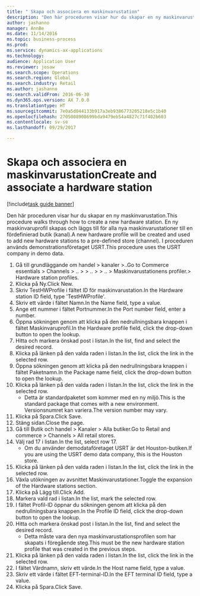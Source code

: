 ```yaml
--- 
title: " Skapa och associera en maskinvarustation"
description: "Den här proceduren visar hur du skapar en ny maskinvarustation."
author: jashanno
manager: AnnBe
ms.date: 11/14/2016
ms.topic: business-process
ms.prod: 
ms.service: dynamics-ax-applications
ms.technology: 
audience: Application User
ms.reviewer: josaw
ms.search.scope: Operations
ms.search.region: Global
ms.search.industry: Retail
ms.author: jashanno
ms.search.validFrom: 2016-06-30
ms.dyn365.ops.version: AX 7.0.0
ms.translationtype: HT
ms.sourcegitcommit: 7e0a5d044133b917a3eb9386773205218e5c1b40
ms.openlocfilehash: 2705008908699bda9479eb54a4827c71f402b603
ms.contentlocale: sv-se
ms.lasthandoff: 09/29/2017

---
```

# <a name="create-and-associate-a-hardware-station"></a><span data-ttu-id="48b69-103"> Skapa och associera en maskinvarustation</span><span class="sxs-lookup"><span data-stu-id="48b69-103">Create and associate a hardware station</span></span>

[!include[task guide banner](../includes/task-guide-banner.md)]

<span data-ttu-id="48b69-104">Den här proceduren visar hur du skapar en ny maskinvarustation.</span><span class="sxs-lookup"><span data-stu-id="48b69-104">This procedure walks through how to create a new hardware station.</span></span> <span data-ttu-id="48b69-105">En ny maskinvaruprofil skapas och läggs till för alla nya maskinvarustationer till en fördefinierad butik (kanal).</span><span class="sxs-lookup"><span data-stu-id="48b69-105">A new hardware profile will be created and used to add new hardware stations to a pre-defined store (channel).</span></span> <span data-ttu-id="48b69-106">I proceduren används demonstrationsföretaget USRT.</span><span class="sxs-lookup"><span data-stu-id="48b69-106">This procedure uses the USRT company in demo data.</span></span>

1. <span data-ttu-id="48b69-107">Gå till grundläggande om handel > kanaler >..</span><span class="sxs-lookup"><span data-stu-id="48b69-107">Go to Commerce essentials > Channels > ..</span></span> <span data-ttu-id="48b69-108">> </span><span class="sxs-lookup"><span data-stu-id="48b69-108">> ..</span></span> <span data-ttu-id="48b69-109">> </span><span class="sxs-lookup"><span data-stu-id="48b69-109">> ..</span></span> <span data-ttu-id="48b69-110">> Maskinvarustationens profiler.</span><span class="sxs-lookup"><span data-stu-id="48b69-110">> Hardware station profiles.</span></span>
2. <span data-ttu-id="48b69-111">Klicka på Ny.</span><span class="sxs-lookup"><span data-stu-id="48b69-111">Click New.</span></span>
3. <span data-ttu-id="48b69-112">Skriv TestHWProfile i fältet ID för maskinvarustation.</span><span class="sxs-lookup"><span data-stu-id="48b69-112">In the Hardware station ID field, type 'TestHWProfile'.</span></span>
4. <span data-ttu-id="48b69-113">Skriv ett värde i fältet Namn.</span><span class="sxs-lookup"><span data-stu-id="48b69-113">In the Name field, type a value.</span></span>
5. <span data-ttu-id="48b69-114">Ange ett nummer i fältet Portnummer.</span><span class="sxs-lookup"><span data-stu-id="48b69-114">In the Port number field, enter a number.</span></span>
6. <span data-ttu-id="48b69-115">Öppna sökningen genom att klicka på den nedrullningsbara knappen i fältet Maskinvaruprofil.</span><span class="sxs-lookup"><span data-stu-id="48b69-115">In the Hardware profile field, click the drop-down button to open the lookup.</span></span>
7. <span data-ttu-id="48b69-116">Hitta och markera önskad post i listan.</span><span class="sxs-lookup"><span data-stu-id="48b69-116">In the list, find and select the desired record.</span></span>
8. <span data-ttu-id="48b69-117">Klicka på länken på den valda raden i listan.</span><span class="sxs-lookup"><span data-stu-id="48b69-117">In the list, click the link in the selected row.</span></span>
9. <span data-ttu-id="48b69-118">Öppna sökningen genom att klicka på den nedrullningsbara knappen i fältet Paketnamn.</span><span class="sxs-lookup"><span data-stu-id="48b69-118">In the Package name field, click the drop-down button to open the lookup.</span></span>
10. <span data-ttu-id="48b69-119">Klicka på länken på den valda raden i listan.</span><span class="sxs-lookup"><span data-stu-id="48b69-119">In the list, click the link in the selected row.</span></span>
    * <span data-ttu-id="48b69-120">Detta är standardpaketet som kommer med en ny miljö.</span><span class="sxs-lookup"><span data-stu-id="48b69-120">This is the standard package that comes with a new environment.</span></span> <span data-ttu-id="48b69-121">Versionsnumret kan variera.</span><span class="sxs-lookup"><span data-stu-id="48b69-121">The version number may vary.</span></span>  
11. <span data-ttu-id="48b69-122">Klicka på Spara.</span><span class="sxs-lookup"><span data-stu-id="48b69-122">Click Save.</span></span>
12. <span data-ttu-id="48b69-123">Stäng sidan.</span><span class="sxs-lookup"><span data-stu-id="48b69-123">Close the page.</span></span>
13. <span data-ttu-id="48b69-124">Gå till Butik och handel > Kanaler > Alla butiker.</span><span class="sxs-lookup"><span data-stu-id="48b69-124">Go to Retail and commerce > Channels > All retail stores.</span></span>
14. <span data-ttu-id="48b69-125">Välj rad 17 i listan.</span><span class="sxs-lookup"><span data-stu-id="48b69-125">In the list, select row 17.</span></span>
    * <span data-ttu-id="48b69-126">Om du använder demodataföretaget USRT är det Houston-butiken.</span><span class="sxs-lookup"><span data-stu-id="48b69-126">If you are using the USRT demo data company, this is the Houston store.</span></span>  
15. <span data-ttu-id="48b69-127">Klicka på länken på den valda raden i listan.</span><span class="sxs-lookup"><span data-stu-id="48b69-127">In the list, click the link in the selected row.</span></span>
16. <span data-ttu-id="48b69-128">Växla utökningen av avsnittet Maskinvarustationer.</span><span class="sxs-lookup"><span data-stu-id="48b69-128">Toggle the expansion of the Hardware stations section.</span></span>
17. <span data-ttu-id="48b69-129">Klicka på Lägg till.</span><span class="sxs-lookup"><span data-stu-id="48b69-129">Click Add.</span></span>
18. <span data-ttu-id="48b69-130">Markera vald rad i listan.</span><span class="sxs-lookup"><span data-stu-id="48b69-130">In the list, mark the selected row.</span></span>
19. <span data-ttu-id="48b69-131">I fältet Profil-ID öppnar du sökningen genom att klicka på den nedrullningsbara knappen.</span><span class="sxs-lookup"><span data-stu-id="48b69-131">In the Profile ID field, click the drop-down button to open the lookup.</span></span>
20. <span data-ttu-id="48b69-132">Hitta och markera önskad post i listan.</span><span class="sxs-lookup"><span data-stu-id="48b69-132">In the list, find and select the desired record.</span></span>
    * <span data-ttu-id="48b69-133">Detta måste vara den nya maskinvarustationsprofilen som har skapats i föregående steg.</span><span class="sxs-lookup"><span data-stu-id="48b69-133">This must be the new hardware station profile that was created in the previous steps.</span></span>  
21. <span data-ttu-id="48b69-134">Klicka på länken på den valda raden i listan.</span><span class="sxs-lookup"><span data-stu-id="48b69-134">In the list, click the link in the selected row.</span></span>
22. <span data-ttu-id="48b69-135">I fältet Värdnamn, skriv ett värde.</span><span class="sxs-lookup"><span data-stu-id="48b69-135">In the Host name field, type a value.</span></span>
23. <span data-ttu-id="48b69-136">Skriv ett värde i fältet EFT-terminal-ID.</span><span class="sxs-lookup"><span data-stu-id="48b69-136">In the EFT terminal ID field, type a value.</span></span>
24. <span data-ttu-id="48b69-137">Klicka på Spara.</span><span class="sxs-lookup"><span data-stu-id="48b69-137">Click Save.</span></span>


